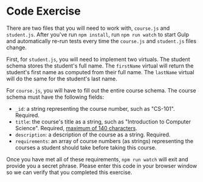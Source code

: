 # Code Exercise

There are two files that you will need to work with, `course.js` and
`student.js`. After you've run `npm install`, run `npm run watch` to start
Gulp and automatically re-run tests every time the `course.js` and `student.js`
files change.

First, for `student.js`, you will need to implement two virtuals. The student
schema stores the student's full name. The `firstName` virtual will return the
student's first name as computed from their full name. The `lastName` virtual
will do the same for the student's last name.

For `course.js`, you will have to fill out the entire course schema. The course
schema must have the following fields:

* `_id`: a string representing the course number, such as "CS-101". Required.
* `title`: the course's title as a string, such as "Introduction to Computer
Science". Required, [maximum of 140 characters](http://mongoosejs.com/docs/api.html#schema_string_SchemaString-maxlength).
* `description`:  a description of the course as a string. Required.
*  `requirements`: an array of course numbers (as strings) representing the courses
a student should take before taking this course.

Once you have met all of these requirements, `npm run watch` will exit and
provide you a secret phrase. Please enter this code in your browser window
so we can verify that you completed this exercise.
